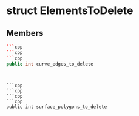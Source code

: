 # struct ElementsToDelete


## Members

```cpp
```cpp
```cpp
```cpp
public int curve_edges_to_delete
```
```
```
```

```cpp
```cpp
```cpp
```cpp
public int surface_polygons_to_delete
```
```
```
```



